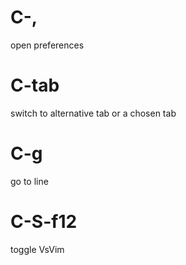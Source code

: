 # C-,
open preferences
# C-tab
switch to alternative tab or a chosen tab
# C-g
go to line
# C-S-f12
toggle VsVim
